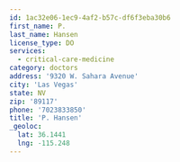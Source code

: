 ```yaml
---
id: 1ac32e06-1ec9-4af2-b57c-df6f3eba30b6
first_name: P.
last_name: Hansen
license_type: DO
services:
  - critical-care-medicine
category: doctors
address: '9320 W. Sahara Avenue'
city: 'Las Vegas'
state: NV
zip: '89117'
phone: '7023833850'
title: 'P. Hansen'
_geoloc:
  lat: 36.1441
  lng: -115.248
---
```

